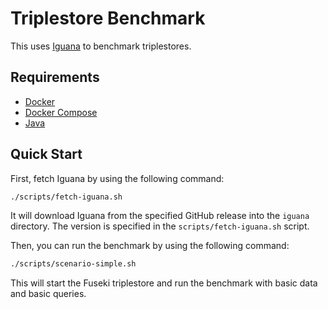 # Triplestore Benchmark

This uses [Iguana](https://github.com/dice-group/IGUANA) to benchmark triplestores.

## Requirements

- [Docker](https://www.docker.com/)
- [Docker Compose](https://docs.docker.com/compose/)
- [Java](https://www.java.com/en/)

## Quick Start

First, fetch Iguana by using the following command:

```sh
./scripts/fetch-iguana.sh
```

It will download Iguana from the specified GitHub release into the `iguana` directory.
The version is specified in the `scripts/fetch-iguana.sh` script.

Then, you can run the benchmark by using the following command:

```sh
./scripts/scenario-simple.sh
```

This will start the Fuseki triplestore and run the benchmark with basic data and basic queries.
